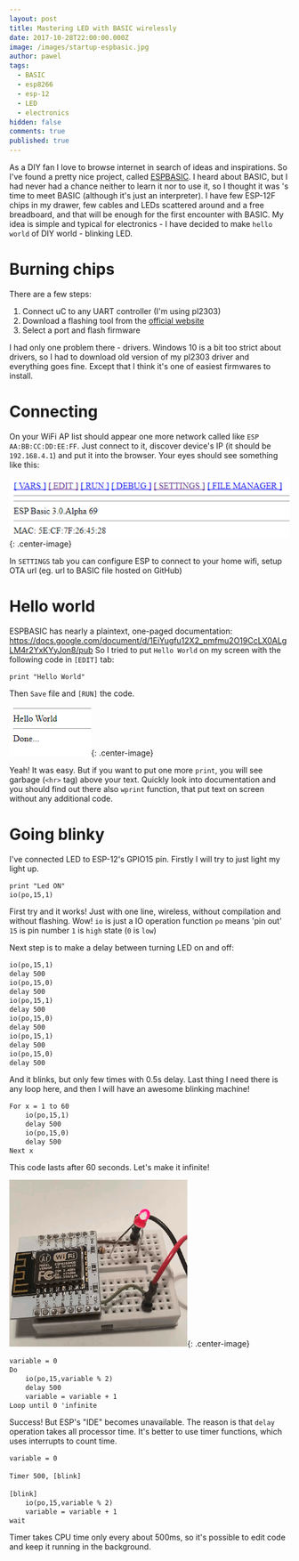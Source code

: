 ```yaml
---
layout: post
title: Mastering LED with BASIC wirelessly
date: 2017-10-28T22:00:00.000Z
image: /images/startup-espbasic.jpg
author: pawel
tags:
  - BASIC
  - esp8266
  - esp-12
  - LED
  - electronics
hidden: false
comments: true
published: true
---
```


As a DIY fan I love to browse internet in search of ideas and inspirations. So I've found a pretty nice project, called [ESPBASIC](https://www.esp8266basic.com/). I heard about BASIC, but I had  never had a chance neither to learn it nor to use it, so I thought it was 's time to meet BASIC (although it's just an interpreter). I have few ESP-12F chips in my drawer, few cables and LEDs scattered around and a free breadboard, and that will be enough for the first encounter with BASIC. My idea is simple and typical for electronics - I have decided to make `hello world` of DIY world - blinking LED.

# Burning chips

There are a few steps:
1. Connect uC to any UART controller (I'm using pl2303)
2. Download a flashing tool from the [official website](https://www.esp8266basic.com/download.html)
3. Select a port and flash firmware

I had only one problem there - drivers. Windows 10 is a bit too strict about drivers, so I had to download old version of my pl2303 driver and everything goes fine. Except that I think it's one of easiest firmwares to install.

# Connecting

On your WiFi AP list should appear one more network called like `ESP AA:BB:CC:DD:EE:FF`. Just connect to it, discover device's IP (it should be `192.168.4.1`) and put it into the browser.
Your eyes should see something like this:

![Screen 1](/images/mastering-led-with-basic-wirelessly/screen1.png){: .center-image}

In `SETTINGS` tab you can configure ESP to connect to your home wifi, setup OTA url (eg. url to BASIC file hosted on GitHub)

# Hello world

ESPBASIC has nearly a plaintext, one-paged documentation:
https://docs.google.com/document/d/1EiYugfu12X2_pmfmu2O19CcLX0ALgLM4r2YxKYyJon8/pub
So I tried to put `Hello World` on my screen with the following code in `[EDIT]` tab:

```
print "Hello World"
```

Then `Save` file and `[RUN]` the code.

![Screen 2](/images/mastering-led-with-basic-wirelessly/screen2.png){: .center-image}

Yeah! It was easy. But if you want to put one more `print`, you will see garbage (`<hr>` tag) above your text. Quickly look into documentation and you should find out there also `wprint` function, that put text on screen without any additional code.

# Going blinky

I've connected LED to ESP-12's GPIO15 pin. Firstly I will try to just light my light up.

```
print "Led ON"
io(po,15,1)
```

First try and it works! Just with one line, wireless, without compilation and without flashing. Wow!
`io` is just a IO operation function
`po` means 'pin out'
`15` is pin number
`1` is `high` state (`0` is `low`)

Next step is to make a delay between turning LED on and off:

```
io(po,15,1)
delay 500
io(po,15,0)
delay 500
io(po,15,1)
delay 500
io(po,15,0)
delay 500
io(po,15,1)
delay 500
io(po,15,0)
delay 500
```

And it blinks, but only few times with 0.5s delay. Last thing I need there is any loop here, and then I will have an awesome blinking machine!

```
For x = 1 to 60
    io(po,15,1)
    delay 500
    io(po,15,0)
    delay 500
Next x
```

This code lasts after 60 seconds. Let's make it infinite!

![Blinky](/images/mastering-led-with-basic-wirelessly/blink.gif){: .center-image}

```
variable = 0
Do
    io(po,15,variable % 2)
    delay 500
    variable = variable + 1
Loop until 0 'infinite
```

Success! But ESP's "IDE" becomes unavailable. The reason is that `delay` operation takes all processor time.
It's better to use timer functions, which uses interrupts to count time.

```
variable = 0

Timer 500, [blink]

[blink]
    io(po,15,variable % 2)
    variable = variable + 1
wait
```

Timer takes CPU time only every about 500ms, so it's possible to edit code and keep it running in the background.


